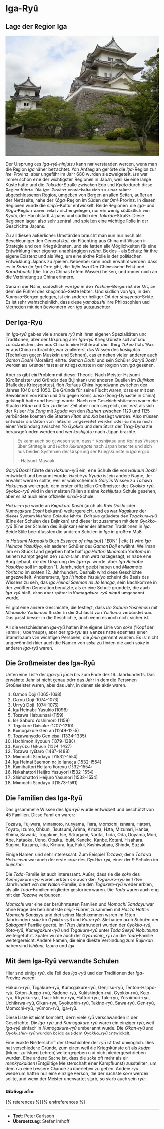 # Iga-Ryū


## Lage der Region Iga

![Iga-Ueno Castle, by 利用者:＋－](/images/iga-ueno-castle.jpg "Iga-Ueno Castle, by 利用者:＋－")

Der Ursprung des *Iga-ryū-ninjutsu* kann nur verstanden werden, wenn man die Region *Iga* näher betrachtet. Von Anfang an gehörte die *Iga*-Region zur *Ise*-Provinz, aber ungefähr im Jahr 680 wurden sie zweigeteilt. *Ise* war immer schon eine der wichtigsten Regionen in Japan, weil sie eine lange Küste hatte und die *Tokaidō*-Straße zwischen Edo und *Kyōto* durch diese Region führte. Die *Iga*-Provinz entwickelte sich zu einer relativ abgeschlossenen Region, umgeben von Bergen an allen Seiten, außer an der Nordseite, nahe der *Kōga*-Region im Süden der *Omi*-Provinz. In diesen Regionen wurde die *ninpō*-Kultur entwickelt. Beide Regionen, die *Iga*- und *Kōga*-Region waren relativ sicher gelegen, nur ein wenig südöstlich von *Kyōto*, der Hauptstadt Japans und südlich der *Tokaidō*-Straße. Diese Regionen lagen also sehr zentral und spielten eine wichtige Rolle in der Geschichte Japans.

Zu all diesen äußerlichen Umständen braucht man nun nur noch als Beschleuniger den General *Ikai*, ein Flüchtling aus China mit Wissen in Strategie und den Kriegskünsten, und sie hatten alle Möglichkeiten für eine Entwicklung ihrer eigenen unabhängigen *ryūha*. Beides – als Schutz für ihre eigene Existenz und als Weg, um eine aktive Rolle in der politischen Entwicklung Japans zu spielen. Nebenbei kann noch erwähnt werden, dass es in *Sada* (in *Iga*) Orte gibt, die *Tojin Iwa* (Der Chinesische Fels) und *Karadobuchi* (Die Tür zu Chinas tiefem Wasser) heißen, und immer noch an die Verbindung zu China erinnern.

Ganz in der Nähe, südöstlich von *Iga* in den *Yoshino*-Bergen ist der Ort, an dem die Führer des *shugendō*-Sekte lebten. Und südlich von *Iga*, in den *Kumano*-Bergen gelegen, ist ein anderer heiliger Ort der *shugendō*-Sekte. Es ist sehr wahrscheinlich, dass diese *yamabushi* ihre Philosophien und Methoden mit den Bewohnern von *Iga* austauschten.


## Der Iga-Ryū

Im *Iga-ryū* gab es viele andere *ryū* mit ihren eigenen Spezialitäten und Traditionen, aber der Ursprung aller *Iga-ryū* Kriegskünste soll auf *Ikai* zurückreichen, der aus China in eine Höhle auf dem Berg *Takeo* floh. Was er aus China mitbrachte, war zuallererst das Wissen des *koshijutsu* (Techniken gegen Muskeln und Sehnen), das er neben vielen anderen auch *Gamon* *Doshi* (Moralist) lehrte. *Gamon Doshi* und sein Schüler *Garyū Doshi* werden als Gründer fast aller Kriegskünste in der Region von *Iga* gesehen.

Aber es gibt ein Problem mit dieser Theorie. Nach Meister Hatsumi (Großmeister und Gründer des Bujinkan) und anderen Quellen im *Bujinkan* (Halle des Kriegsgottes), floh *Ikai* aus China irgendwann zwischen den Jahren 1040 und 1050. Die Gründe für seine Flucht waren, dass er mit den Bewohnern von *Kitan* und *Xia* gegen König *Jinso* (Song-Dynastie in China) gekämpft hatte und besiegt wurde. Nach den Geschichtsbüchern waren die Staaten *Kitan* und *Xia* zu dieser Zeit aber noch siegreich, und erst als sich der Kaiser *Hui Zong* mit *Aguda* von den *Ruzhen* zwischen 1123 und 1125 verbündete konnten die Staaten *Kitan* und *Xia* besiegt werden. Also müssen entweder die Daten von Hatsumi umgewertet werden oder es muss nach einer Verbindung zwischen *Yo Gyokko* und dem Sturz der Tang-Dynastie herausgefunden werden und wer *koshijutsu* nach Japan brachte.

> Es kann auch so gewesen sein, dass * Koshijutsu und *Ikai* das Wissen über Strategie und *Hicho Kakuregata* nach Japan brachte und sich aus beiden Systemen der Ursprung der Kriegskünste in *Iga* ergab.
>
> – Hatsumi Masaaki

*Garyū Doshi* führte den *Hakuun-ryū* ein, eine Schule die von *Hakuun Doshi* entwickelt und benannt wurde. *Hachiryū Nyudo* ist ein andere Name, der erwähnt werden sollte, weil er wahrscheinlich *Garyū*s Wissen zu *Tozawa Hakuunsai* weitergab, dem ersten offiziellen Großmeister des *Gyokko-ryū*. *Gyokko-ryū* wird in den meisten Fällen als eine *koshijutsu*-Schule gesehen, aber es ist auch eine offizielle *ninpō*-Schule.

*Hakuun-ryū* wurde an *Kagakure Doshi* (auch als *Kain Doshi* oder *Kumogakure Doshi* bekannt) weitergereicht, und es war *Kagakure* der dieses System *Nishina Daisuke* lehrte. *Daisuke* gründete den *Togakure-ryū* (Eine der Schulen des Bujinkan) und dieser ist zusammen mit dem *Gyokko-ryū* (Eine der Schulen des Bujinkan) einer der ältesten Traditionen in *Iga*. Beide Stile beeinflussten die anderen Schulen in *Iga* in großem Maß.

In *Hatsumi Masaaki*s Buch <cite>Essence of ninjutsu</cite>{{ "EON" | cite }} wird *Iga Heinabe Yasukiyo*, ein anderer Schüler des *Gamon Doji* erwähnt. Weil man ihm ein Stück Land gegeben hatte half *Iga Hattori* *Minamoto Yoritomo* in seinem Kampf gegen den *Taira*-Clan. Ihm wird nachgesagt, er habe eine Burg gebaut, die der Ursprung des *Iga-ryū* wurde. Aber *Iga Heinabe Yasukiyo* soll im späten 11. Jahrhundert gelebt haben und *Minamoto Yoritomo* im späten 12. Jahrhundert. Deshalb wird diese Geschichte angezweifelt. Andererseits, *Iga Heinabe Yasukiyo* scheint die Basis des Wissens zu sein, das *Iga Heinai Saemon no Jo Ienaga*, sein Nachkomme in der zwölften Generation benutzte, als er eine Schule gründete, die auch *Iga-ryū* hieß, dann aber später in *Kumogakure-ryū-ninpō* umgenannt wurde.

Es gibt eine andere Geschichte, die festlegt, dass *Ise Saburo Yoshimoru* mit *Minamoto Yoritomo*s Bruder in der Schlacht von *Yoritomo* verbündet war. Das passt besser in die Geschichte, auch wenn es noch nicht sicher ist.

All die verschiedenen *Iga-ryū* hatten ihre eigene Linie von *soke* ('Kopf der Familie', Oberhaupt), aber der *Iga-ryū* als Ganzes hatte ebenfalls einen Stammbaum von wichtigen Personen, die *jōnin* genannt wurden. Es ist nicht ungewöhnlich hier auch die Namen von *soke* zu finden die auch *soke* in anderen *Iga-ryū* waren.


## Die Großmeister des Iga-Ryū

Unten eine Liste der *Iga-ryū* *jōnin* bis zum Ende des 16. Jahrhunderts. Das erwähnte Jahr ist nicht genau oder das Jahr in dem die Personen Großmeister waren, aber das Jahr, in denen sie aktiv waren.

1. Gamon Doji (1065-1068)
2. Garyū Doji (1074-1076)
3. Unryū Doji (1074-1076)
4. Iga Heinabe Yasukio (1096)
5. Tozawa Hakuunsai (1159)
6. Ise Saburo Yoshimoro (1159)
7. Togakure Daisuke (1207-1210)
8. Kumogakure Gen an (1249-1255)
9. Tozawanyodo Gen eisai (1334-1335)
10. Hachimon Hyouun (1379-1380)
11. Kuryūzu Hakuun (1394-1427)
12. Tozawa ryūtaro (1487-1488)
13. Momochi Sandayu I (1532-1554)
14. Iga Heinai Saemon no jo Ianega (1532-1554)
15. Kamihattori Heitaro Koreyu (1532-1554)
16. Nakahattori Heijiro Yasuyori (1532-1554)
17. Shimohattori Heijuro Yasunori (1532-1554)
18. Momochi Sandayu II (1573-1591)


## Die Familien des Iga-Ryū

Das gesammelte Wissen des *Iga-ryū* wurde entwickelt und beschützt von 45 Familien. Diese Familien waren:

Tozawa, Fujiwara, Minamoto, Kuriyama, Taira, Momochi, Ishitani, Hattori, Toyata, Izumo, Ohkuni, Tsutsumi, Arima, Kimata, Hata, Mizuhari, Hanbe, Shima, Sawada, Togakure, Ise, Sakagami, Narita, Toda, Oda, Ooyama, Mori, Abe, Kataoka, Ueno, Otsuka, Ibuki, Kaneko, Kanbe, Kotani, Hisahara, Sugino, Kazama, Iida, Kimura, Iga, Fukii, Kashiwabara, Shindo, Suzuki.

Einige Namen sind sehr interessant. Zum Beispiel *Tozawa*, denn *Tozawa Hakuunsai* war auch der erste *soke* des *Gyokko-ryū*, einer der 9 Schulen im *bujinkan*.

Die *Toda*-Familie ist auch interessant. Außer, dass sie die *soke* des *Kumogakure-ryū* waren, erbten sie auch den *Togakure-ryū* im 17ten Jahrhundert von der *Natori*-Familie, die den *Togakure-ryū* wieder erbten, als alle *Toda*-Familienmitglieder gestorben waren. Die *Toda* waren auch eng mit den *Tozawa* verbunden.

*Momochi* war eine der berühmtesten Familien und *Momochi Sandayu* war ohne Frage der berühmteste *ninja*-Führer, zusammen mit *Hanzo Hattori*. *Momochi Sandayu* und drei seiner Nachkommen waren im 16ten Jahrhundert *soke* im *Gyokko-ryū* und *Koto-ryū*. Sie hatten auch Schulen der *Sakagami*-Familie geerbt. Im 17ten Jahrhundert wurden der *Gyokko-ryū*, *Koto-ryū*, *Kumogakure-ryū* und *Togakure-ryū* unter *Toda Seiryū Nobutsuna* weitergeführt. Später wurde auch der *Gyokushin_ryū* an die *Toda*-Familie weitergereicht. Andere Namen, die eine direkte Verbindung zum *Bujinkan* haben sind *Ishitani*, *Izumo* und *Iga*.

## Mit dem Iga-Ryū verwandte Schulen

Hier sind einige *ryū*, die Teil des *Iga-ryū* und der Traditionen der *Iga*-Provinz waren:

Hakuun-ryū, Togakure-ryū, Kumogakure-ryū, Genjitsu-ryū, Tenton-Happo-ryū, Goton-Juppo-ryū, Kadone-ryū, Kukishinden-ryū, Gyokko-ryū, Koto-ryū, Rikyoku-ryū, Tsuji-Ichimu-ryū, Hattori-ryū, Taki-ryū, Yoshimori-ryū, Uchikawa-ryū, Gikan-ryū, Gyokushin-ryū, Takino-ryū, Sawa-ryū, Gen-ryū, Momochi-ryū, ryūmon-ryū, Iga-ryū.

Diese Liste ist nicht komplett, denn viele *ryū* verschwanden in der Geschichte. Die *Iga-ryū* und *Kumogakure-ryū* waren ein einziger *ryū*, weil *Iga-ryū* einfach in *Kumogakure-ryū* umbenannt wurde. Die *Gikan-ryū* und *Gyokushin-ryū* wurden beide aus dem *Gyokko_ryū* entwickelt.

Eine exakte Niederschrift der Geschichten der *ryū* ist fast unmöglich. Dies hat verschiedene Gründe, zum einen weil die Kriegskünste oft als *kuden* (Mund-zu-Mund Lehren) weitergegeben und nicht niedergeschrieben wurden. Eine andere Sache ist, dass die *soke* oft mehr als ein *menkyokaiden* (Entgültige Meisterschaft einer Kampfkunst) ausstellten, um dem *ryū* eine bessere Chance zu überleben zu geben. Andere *ryū* wiederum hatten nur eine einzige Person, die der nächste *soke* werden sollte, und wenn der Meister unerwartet starb, so starb auch sein *ryū*.

### Bibliografie

{% references %}{% endreferences %}

---

- **Text**: Peter Carlsson
- **Übersetzung**: Stefan Imhoff
